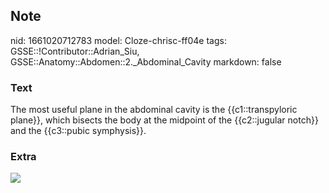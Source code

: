 ## Note
nid: 1661020712783
model: Cloze-chrisc-ff04e
tags: GSSE::!Contributor::Adrian_Siu, GSSE::Anatomy::Abdomen::2._Abdominal_Cavity
markdown: false

### Text
The most useful plane in the abdominal cavity is the {{c1::transpyloric plane}}, which bisects the body at the midpoint of the {{c2::jugular notch}} and the {{c3::pubic symphysis}}.

### Extra
<img src="Gray912231.jpg">
